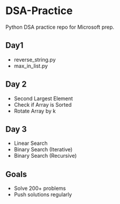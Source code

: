 # DSA-Practice

Python DSA practice repo for Microsoft prep.

## Day1
- reverse_string.py
- max_in_list.py

## Day 2
- Second Largest Element
- Check if Array is Sorted
- Rotate Array by k

## Day 3
- Linear Search
- Binary Search (Iterative)
- Binary Search (Recursive)


## Goals
- Solve 200+ problems
- Push solutions regularly
